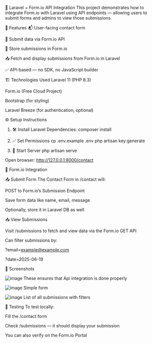 🧩 Laravel + Form.io API Integration
This project demonstrates how to integrate Form.io with Laravel using API endpoints — allowing users to submit forms and admins to view those submissions.

📌 Features
📬 User-facing contact form

🚀 Submit data via Form.io API

💾 Store submissions in Form.io

📥 Fetch and display submissions from Form.io in Laravel

✅ API-based — no SDK, no JavaScript builder



🏗️ Technologies Used
Laravel 11 (PHP 8.3)

Form.io (Free Cloud Project)

Bootstrap (for styling)

Laravel Breeze (for authentication, optional)



⚙️ Setup Instructions

1. 🛠️ Install Laravel Dependencies:
   composer install

2. ✅ Set Permissions
cp .env.example .env
php artisan key:generate


3. 🚀 Start Server
php artisan serve

Open browser: http://127.0.0.1:8000/contact



🔗 Form.io Integration

📤 Submit Form
The Contact Form in /contact will:

POST to Form.io’s Submission Endpoint

Save form data like name, email, message

Optionally, store it in Laravel DB as well


📥 View Submissions

Visit /submissions to fetch and view data via the Form.io GET API

Can filter submissions by:

?email=example@example.com

?date=2025-06-19


📸 Screenshots

![image](https://github.com/user-attachments/assets/54650143-93ed-4656-8189-85e455b3b71e)
These ensures that Api integration is done properly


![image](https://github.com/user-attachments/assets/b687fd08-3b56-4922-b193-3fad05790258)
Simple form 


![image](https://github.com/user-attachments/assets/4a34395d-285f-4d26-8057-8f70e874b928)
List of all submissions with filters





🧪 Testing
To test locally:

Fill the /contact form

Check /submissions — it should display your submission

You can also verify on the Form.io Portal






